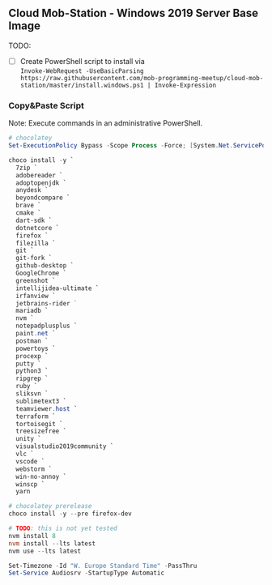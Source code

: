 ## Cloud Mob-Station - Windows 2019 Server Base Image

TODO:
* [ ] Create PowerShell script to install via  
`Invoke-WebRequest -UseBasicParsing https://raw.githubusercontent.com/mob-programming-meetup/cloud-mob-station/master/install.windows.ps1 | Invoke-Expression` 

### Copy&Paste Script

Note: Execute commands in an administrative PowerShell.

```PowerShell
# chocolatey
Set-ExecutionPolicy Bypass -Scope Process -Force; [System.Net.ServicePointManager]::SecurityProtocol = [System.Net.ServicePointManager]::SecurityProtocol -bor 3072; iex ((New-Object System.Net.WebClient).DownloadString('https://chocolatey.org/install.ps1'))

choco install -y `
  7zip `
  adobereader `
  adoptopenjdk `
  anydesk `
  beyondcompare `
  brave `
  cmake `
  dart-sdk `
  dotnetcore `
  firefox `
  filezilla `
  git `
  git-fork `
  github-desktop `
  GoogleChrome `
  greenshot `
  intellijidea-ultimate `
  irfanview `
  jetbrains-rider ` 
  mariadb `
  nvm `
  notepadplusplus `
  paint.net `
  postman `
  powertoys `
  procexp `
  putty `
  python3 `
  ripgrep `
  ruby `
  sliksvn `
  sublimetext3 `
  teamviewer.host `
  terraform `
  tortoisegit `
  treesizefree `
  unity `
  visualstudio2019community `
  vlc `
  vscode `
  webstorm `
  win-no-annoy `
  winscp `
  yarn

# chocolatey prerelease
choco install -y --pre firefox-dev

# TODO: this is not yet tested
nvm install 8
nvm install --lts latest
nvm use --lts latest

Set-Timezone -Id "W. Europe Standard Time" -PassThru
Set-Service Audiosrv -StartupType Automatic
```
